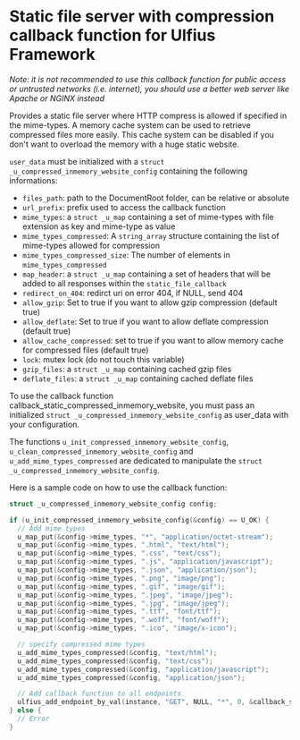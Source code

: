 # Static file server with compression callback function for Ulfius Framework

*Note: it is not recommended to use this callback function for public access or untrusted networks (i.e. internet), you should use a better web server like Apache or NGINX instead*

Provides a static file server where HTTP compress is allowed if specified in the mime-types. A memory cache system can be used to retrieve compressed files more easily. This cache system can be disabled if you don't want to overload the memory with a huge static website.

`user_data` must be initialized with a `struct _u_compressed_inmemory_website_config` containing the following informations:

- `files_path`: path to the DocumentRoot folder, can be relative or absolute
- `url_prefix`: prefix used to access the callback function
- `mime_types`: a `struct _u_map` containing a set of mime-types with file extension as key and mime-type as value
- `mime_types_compressed`: A `string_array` structure containing the list of mime-types allowed for compression
- `mime_types_compressed_size`: The number of elements in `mime_types_compressed`
- `map_header`: a `struct _u_map` containing a set of headers that will be added to all responses within the `static_file_callback`
- `redirect_on_404`: redirct uri on error 404, if NULL, send 404
- `allow_gzip`: Set to true if you want to allow gzip compression (default true)
- `allow_deflate`: Set to true if you want to allow deflate compression (default true)
- `allow_cache_compressed`: set to true if you want to allow memory cache for compressed files (default true)
- `lock`: mutex lock (do not touch this variable)
- `gzip_files`: a `struct _u_map` containing cached gzip files
- `deflate_files`: a `struct _u_map` containing cached deflate files

To use the callback function callback_static_compressed_inmemory_website, you must pass an initialized `struct _u_compressed_inmemory_website_config` as user_data with your configuration.

The functions `u_init_compressed_inmemory_website_config`, `u_clean_compressed_inmemory_website_config` and `u_add_mime_types_compressed` are dedicated to manipulate the `struct _u_compressed_inmemory_website_config`.

Here is a sample code on how to use the callback function:

```C
struct _u_compressed_inmemory_website_config config;

if (u_init_compressed_inmemory_website_config(&config) == U_OK) {
  // Add mime types
  u_map_put(&config->mime_types, "*", "application/octet-stream");
  u_map_put(&config->mime_types, ".html", "text/html");
  u_map_put(&config->mime_types, ".css", "text/css");
  u_map_put(&config->mime_types, ".js", "application/javascript");
  u_map_put(&config->mime_types, ".json", "application/json");
  u_map_put(&config->mime_types, ".png", "image/png");
  u_map_put(&config->mime_types, ".gif", "image/gif");
  u_map_put(&config->mime_types, ".jpeg", "image/jpeg");
  u_map_put(&config->mime_types, ".jpg", "image/jpeg");
  u_map_put(&config->mime_types, ".ttf", "font/ttf");
  u_map_put(&config->mime_types, ".woff", "font/woff");
  u_map_put(&config->mime_types, ".ico", "image/x-icon");

  // specify compressed mime types
  u_add_mime_types_compressed(&config, "text/html");
  u_add_mime_types_compressed(&config, "text/css");
  u_add_mime_types_compressed(&config, "application/javascript");
  u_add_mime_types_compressed(&config, "application/json");

  // Add callback function to all endpoints
  ulfius_add_endpoint_by_val(instance, "GET", NULL, "*", 0, &callback_static_compressed_inmemory_website, &config);
} else {
  // Error
}
```
